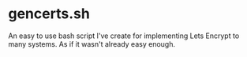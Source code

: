 # gencerts.sh
An easy to use bash script I've create for implementing Lets Encrypt to many systems. As if it wasn't already easy enough.
